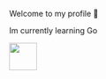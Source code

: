 Welcome to my profile 👋

<p style="display:flex;align-items:center;"> Im currently learning Go</p>
<img src="https://raw.githubusercontent.com/FortAwesome/Font-Awesome/6.x/svgs/brands/golang.svg" width="50" height="50">
<!--
**alexrefshauge/alexrefshauge** is a ✨ _special_ ✨ repository because its `README.md` (this file) appears on your GitHub profile.

Here are some ideas to get you started:

- 🔭 I’m currently working on ...
- 🌱 I’m currently learning ...
- 👯 I’m looking to collaborate on ...
- 🤔 I’m looking for help with ...
- 💬 Ask me about ...
- 📫 How to reach me: ...
- 😄 Pronouns: ...
- ⚡ Fun fact: ...
-->
